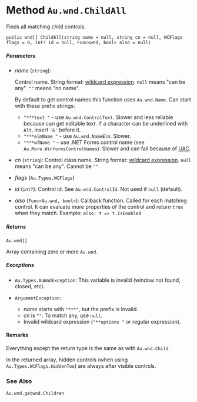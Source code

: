 # Method `Au.wnd.ChildAll`

Finds all matching child controls.

```
public wnd[] ChildAll(string name = null, string cn = null, WCFlags flags = 0, int? id = null, Func<wnd, bool> also = null)
```

##### Parameters

- *name*  (`string`):

    Control name. String format: [wildcard expression](../articles/Wildcard%20expression.html). `null` means "can be any". `""` means "no name".

    By default to get control names this function uses `Au.wnd.Name`. Can start with these prefix strings:

    - `"***text "` - use `Au.wnd.ControlText`. Slower and less reliable because can get editable text. If a character can be underlined with `Alt`, insert `'&'` before it.
    - `"***elmName "` - use `Au.wnd.NameElm`. Slower.
    - `"***wfName "` - use .NET Forms control name (see `Au.More.WinformsControlNames`). Slower and can fail because of [UAC](../articles/UAC.html).
- *cn*  (`string`):
    Control class name. String format: [wildcard expression](../articles/Wildcard%20expression.html). `null` means "can be any". Cannot be `""`.
- *flags*  (`Au.Types.WCFlags`)
- *id*  (`int?`):
    Control id. See `Au.wnd.ControlId`. Not used if `null` (default).
- *also*  (`Func<Au.wnd, bool>`):
    Callback function. Called for each matching control. It can evaluate more properties of the control and return `true` when they match. Example: `also: t => t.IsEnabled`

##### Returns

`Au.wnd[]`

Array containing zero or more `Au.wnd`.

##### Exceptions

- `Au.Types.AuWndException`:
    This variable is invalid (window not found, closed, etc).
- `ArgumentException`:

    - *name* starts with `"***"`, but the prefix is invalid.
    - *cn* is `""`. To match any, use `null`.
    - Invalid wildcard expression (`"**options "` or regular expression).

#### Remarks

Everything except the return type is the same as with `Au.wnd.Child`.

In the returned array, hidden controls (when using `Au.Types.WCFlags.HiddenToo`) are always after visible controls.

### See Also

`Au.wnd.getwnd.Children`